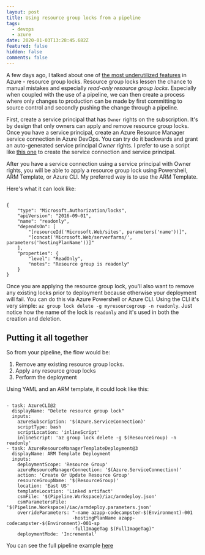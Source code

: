 ```yaml
---
layout: post
title: Using resource group locks from a pipeline
tags:
  - devops
  - azure
date: 2020-01-03T13:28:45.682Z
featured: false
hidden: false
comments: false
---
```

A few days ago, I talked about one of [the most underutilized features](https://gaunacode.com/the-most-underutilized-feature-in-azure) in Azure - resource group locks. Resource group locks lessen the chance to manual mistakes and especially *read-only resource group locks*. Especially when coupled with the use of a pipeline, we can then create a process where only changes to production can be made by first committing to source control and secondly pushing the change through a pipeline.

<!--more-->

First, create a service principal that has `Owner` rights on the subscription. It's by design that only owners can apply and remove resource group locks. Once you have a service principal, create an Azure Resource Manager service connection in Azure DevOps. You can try do it backwards and grant an auto-generated service principal *Owner* rights. I prefer to use a script like [this one](https://gaunacode.com/admin/#/collections/blog/entries/2019-12-08-creating-secure-service-connections-in-azure-devops) to create the service connection and service principal.

After you have a service connection using a service principal with Owner rights, you will be able to apply a resource group lock using Powershell, ARM Template, or Azure CLI. My preferred way is to use the ARM Template. 

Here's what it can look like: 

<pre><code class="language-json">
{
    "type": "Microsoft.Authorization/locks",
    "apiVersion": "2016-09-01",
    "name": "readonly",
    "dependsOn": [
        "[resourceId('Microsoft.Web/sites', parameters('name'))]",
        "[concat('Microsoft.Web/serverfarms/', parameters('hostingPlanName'))]"
    ],
    "properties": {
        "level": "ReadOnly",
        "notes": "Resource group is readonly"
    }
}
</code></pre>

Once you are applying the resource group lock, you'll also want to remove any existing locks prior to deployment because otherwise your deployment will fail. You can do this via Azure Powershell or Azure CLI. Using the CLI it's very simple: `az group lock delete -g myresourcegroup -n readonly`. Just notice how the name of the lock is `readonly` and it's used in both the creation and deletion. 

## Putting it all together

So from your pipeline, the flow would be:

1. Remove any existing resource group locks.
2. Apply any resource group locks 
3. Perform the deployment

Using YAML and an ARM template, it could look like this:

<pre><code class="language-yaml">
- task: AzureCLI@2
  displayName: "Delete resource group lock"
  inputs:
    azureSubscription: '$(Azure.ServiceConnection)'
    scriptType: bash
    scriptLocation: 'inlineScript'
    inlineScript: 'az group lock delete -g $(ResourceGroup) -n readonly'
- task: AzureResourceManagerTemplateDeployment@3
  displayName: ARM Template Deployment
  inputs:
    deploymentScope: 'Resource Group'
    azureResourceManagerConnection: '$(Azure.ServiceConnection)'
    action: 'Create Or Update Resource Group'
    resourceGroupName: '$(ResourceGroup)'
    location: 'East US'
    templateLocation: 'Linked artifact'
    csmFile: '$(Pipeline.Workspace)/iac/armdeploy.json'
    csmParametersFile: '$(Pipeline.Workspace)/iac/armdeploy.parameters.json'
    overrideParameters: "-name azapp-codecampster-$(Environment)-001
                        -hostingPlanName azapp-codecampster-$(Environment)-001-sp
                        -fullImageTag $(FullImageTag)"
    deploymentMode: 'Incremental'
</code></pre>

You can see the full pipeline example [here](https://github.com/onetug/Codecampster/blob/master/pipelines/main.yml)
